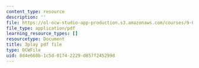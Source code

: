```yaml
---
content_type: resource
description: ''
file: https://ol-ocw-studio-app-production.s3.amazonaws.com/courses/9-04-sensory-systems-fall-2013/8d4e660b1c5d01742229d857f245299d_qubzQvNNaLI.pdf
file_type: application/pdf
learning_resource_types: []
resourcetype: Document
title: 3play pdf file
type: OCWFile
uid: 8d4e660b-1c5d-0174-2229-d857f245299d
---
```

